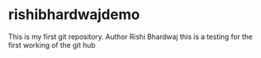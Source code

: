 # rishibhardwajdemo
This is my first git repository.
Author Rishi Bhardwaj 
this is a testing for the first working of the git hub 

